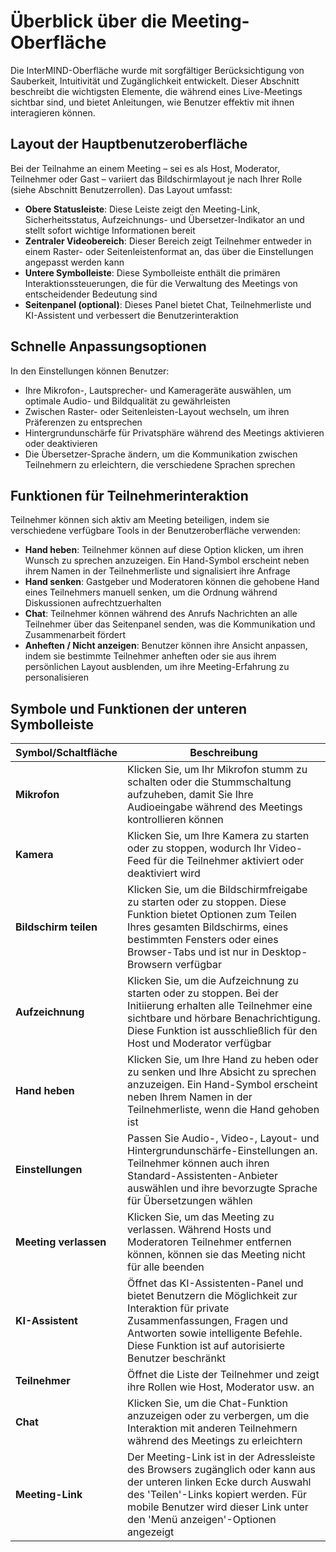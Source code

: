 # Überblick über die Meeting-Oberfläche

Die InterMIND-Oberfläche wurde mit sorgfältiger Berücksichtigung von Sauberkeit, Intuitivität und Zugänglichkeit entwickelt. Dieser Abschnitt beschreibt die wichtigsten Elemente, die während eines Live-Meetings sichtbar sind, und bietet Anleitungen, wie Benutzer effektiv mit ihnen interagieren können.

## Layout der Hauptbenutzeroberfläche

Bei der Teilnahme an einem Meeting – sei es als Host, Moderator, Teilnehmer oder Gast – variiert das Bildschirmlayout je nach Ihrer Rolle (siehe Abschnitt Benutzerrollen). Das Layout umfasst:

- **Obere Statusleiste**: Diese Leiste zeigt den Meeting-Link, Sicherheitsstatus, Aufzeichnungs- und Übersetzer-Indikator an und stellt sofort wichtige Informationen bereit
- **Zentraler Videobereich**: Dieser Bereich zeigt Teilnehmer entweder in einem Raster- oder Seitenleistenformat an, das über die Einstellungen angepasst werden kann
- **Untere Symbolleiste**: Diese Symbolleiste enthält die primären Interaktionssteuerungen, die für die Verwaltung des Meetings von entscheidender Bedeutung sind
- **Seitenpanel (optional)**: Dieses Panel bietet Chat, Teilnehmerliste und KI-Assistent und verbessert die Benutzerinteraktion

## Schnelle Anpassungsoptionen

In den Einstellungen können Benutzer:

- Ihre Mikrofon-, Lautsprecher- und Kamerageräte auswählen, um optimale Audio- und Bildqualität zu gewährleisten
- Zwischen Raster- oder Seitenleisten-Layout wechseln, um ihren Präferenzen zu entsprechen
- Hintergrundunschärfe für Privatsphäre während des Meetings aktivieren oder deaktivieren
- Die Übersetzer-Sprache ändern, um die Kommunikation zwischen Teilnehmern zu erleichtern, die verschiedene Sprachen sprechen

## Funktionen für Teilnehmerinteraktion

Teilnehmer können sich aktiv am Meeting beteiligen, indem sie verschiedene verfügbare Tools in der Benutzeroberfläche verwenden:

- **Hand heben**: Teilnehmer können auf diese Option klicken, um ihren Wunsch zu sprechen anzuzeigen. Ein Hand-Symbol erscheint neben ihrem Namen in der Teilnehmerliste und signalisiert ihre Anfrage
- **Hand senken**: Gastgeber und Moderatoren können die gehobene Hand eines Teilnehmers manuell senken, um die Ordnung während Diskussionen aufrechtzuerhalten
- **Chat**: Teilnehmer können während des Anrufs Nachrichten an alle Teilnehmer über das Seitenpanel senden, was die Kommunikation und Zusammenarbeit fördert
- **Anheften / Nicht anzeigen**: Benutzer können ihre Ansicht anpassen, indem sie bestimmte Teilnehmer anheften oder sie aus ihrem persönlichen Layout ausblenden, um ihre Meeting-Erfahrung zu personalisieren

## Symbole und Funktionen der unteren Symbolleiste

| Symbol/Schaltfläche | Beschreibung                                                                                                                                                                                                         |
| ------------------- | -------------------------------------------------------------------------------------------------------------------------------------------------------------------------------------------------------------------- |
| **Mikrofon**        | Klicken Sie, um Ihr Mikrofon stumm zu schalten oder die Stummschaltung aufzuheben, damit Sie Ihre Audioeingabe während des Meetings kontrollieren können                                                          |
| **Kamera**          | Klicken Sie, um Ihre Kamera zu starten oder zu stoppen, wodurch Ihr Video-Feed für die Teilnehmer aktiviert oder deaktiviert wird                                                                                  |
| **Bildschirm teilen** | Klicken Sie, um die Bildschirmfreigabe zu starten oder zu stoppen. Diese Funktion bietet Optionen zum Teilen Ihres gesamten Bildschirms, eines bestimmten Fensters oder eines Browser-Tabs und ist nur in Desktop-Browsern verfügbar |
| **Aufzeichnung**    | Klicken Sie, um die Aufzeichnung zu starten oder zu stoppen. Bei der Initiierung erhalten alle Teilnehmer eine sichtbare und hörbare Benachrichtigung. Diese Funktion ist ausschließlich für den Host und Moderator verfügbar |
| **Hand heben**      | Klicken Sie, um Ihre Hand zu heben oder zu senken und Ihre Absicht zu sprechen anzuzeigen. Ein Hand-Symbol erscheint neben Ihrem Namen in der Teilnehmerliste, wenn die Hand gehoben ist                         |
| **Einstellungen**   | Passen Sie Audio-, Video-, Layout- und Hintergrundunschärfe-Einstellungen an. Teilnehmer können auch ihren Standard-Assistenten-Anbieter auswählen und ihre bevorzugte Sprache für Übersetzungen wählen        |
| **Meeting verlassen** | Klicken Sie, um das Meeting zu verlassen. Während Hosts und Moderatoren Teilnehmer entfernen können, können sie das Meeting nicht für alle beenden                                                                |
| **KI-Assistent**    | Öffnet das KI-Assistenten-Panel und bietet Benutzern die Möglichkeit zur Interaktion für private Zusammenfassungen, Fragen und Antworten sowie intelligente Befehle. Diese Funktion ist auf autorisierte Benutzer beschränkt |
| **Teilnehmer**      | Öffnet die Liste der Teilnehmer und zeigt ihre Rollen wie Host, Moderator usw. an                                                                                                                                   |
| **Chat**            | Klicken Sie, um die Chat-Funktion anzuzeigen oder zu verbergen, um die Interaktion mit anderen Teilnehmern während des Meetings zu erleichtern                                                                     |
| **Meeting-Link**    | Der Meeting-Link ist in der Adressleiste des Browsers zugänglich oder kann aus der unteren linken Ecke durch Auswahl des \'Teilen\'-Links kopiert werden. Für mobile Benutzer wird dieser Link unter den \'Menü anzeigen\'-Optionen angezeigt |